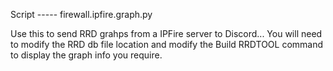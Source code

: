 Script -----  firewall.ipfire.graph.py

Use this to send RRD grahps from a IPFire server to Discord...
You will need to modify the RRD db file location and modify the Build RRDTOOL command to display the graph info you require.
